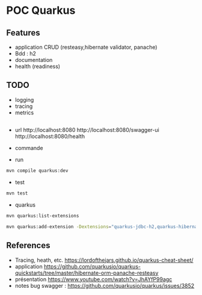 # POC Quarkus

## Features
* application CRUD (resteasy,hibernate validator, panache)
* Bdd : h2
* documentation
* health (readiness)

## TODO
* logging
* tracing
* metrics

## 
* url
    http://localhost:8080
    http://localhost:8080/swagger-ui
    http://localhost:8080/health

* commande
- run
```bash
mvn compile quarkus:dev
```
- test
```bash
mvn test
```
- quarkus
```bash
mvn quarkus:list-extensions 
```

```bash
mvn quarkus:add-extension -Dextensions="quarkus-jdbc-h2,quarkus-hibernate-orm-panache, quarkus-hibernate-validator,quarkus-resteasy-jsonb,quarkus-swagger-ui,quarkus-smallrye-health"
```

## References

* Tracing, heath, etc.
https://lordofthejars.github.io/quarkus-cheat-sheet/
 * application
https://github.com/quarkusio/quarkus-quickstarts/tree/master/hibernate-orm-panache-resteasy
* présentation
https://www.youtube.com/watch?v=JhAYfP99agc
* notes
bug swagger : https://github.com/quarkusio/quarkus/issues/3852
